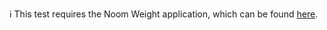 :information_source: This test requires the Noom Weight application, which can be found [here](https://github.com/PerfectoCode/AppsForSamples/tree/master/IMDb).
